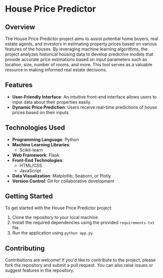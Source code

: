 # House Price Predictor

## Overview

The House Price Predictor project aims to assist potential home buyers, real estate agents, and investors in estimating property prices based on various features of the houses. By leveraging machine learning algorithms, the project analyzes historical housing data to develop predictive models that provide accurate price estimations based on input parameters such as location, size, number of rooms, and more. This tool serves as a valuable resource in making informed real estate decisions.

## Features

- **User-Friendly Interface**: An intuitive front-end interface allows users to input data about their properties easily.
- **Dynamic Price Prediction**: Users receive real-time predictions of house prices based on their inputs.

## Technologies Used

- **Programming Language**: Python
- **Machine Learning Libraries**: 
  - Scikit-learn
- **Web Framework**: Flask
- **Front-End Technologies**: 
  - HTML/CSS
  - JavaScript
- **Data Visualization**: Matplotlib, Seaborn, or Plotly
- **Version Control**: Git for collaborative development

## Getting Started

To get started with the House Price Predictor project:

1. Clone the repository to your local machine.
2. Install the required dependencies using the provided `requirements.txt` file.
3. Run the application using `python app.py`

## Contributing

Contributions are welcome! If you'd like to contribute to the project, please fork the repository and submit a pull request. You can also raise issues or suggest features in the repository.


